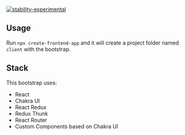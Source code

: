 [![stability-experimental](https://img.shields.io/badge/stability-experimental-orange.svg)](https://github.com/emersion/stability-badges#experimental)

## Usage
Run `npx create-frontend-app` and it will create a project folder named `client` with the bootstrap.

## Stack
This bootstrap uses:
- React
- Chakra UI
- React Redux
- Redux Thunk
- React Router
- Custom Components based on Chakra UI
